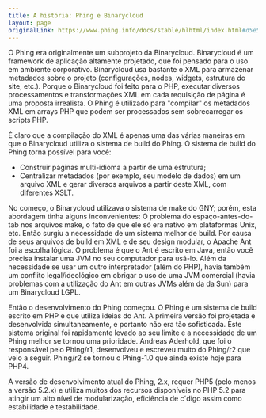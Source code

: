 ```yaml
---
title: A história: Phing e Binarycloud
layout: page
originalLink: https://www.phing.info/docs/stable/hlhtml/index.html#d5e511
---
```


O Phing era originalmente um subprojeto da Binarycloud. Binarycloud é um framework de aplicação altamente projetado, 
que foi pensado para o uso em ambiente corporativo. Binarycloud usa bastante o XML para armazenar metadados sobre o projeto 
(configurações, nodes, widgets, estrutura do site, etc.). Porque o Binarycloud foi feito para o PHP, executar diversos 
processamentos e transformações XML em cada requisição de página é uma proposta irrealista. O Phing é utilizado para "compilar" 
os metadados XML em arrays PHP que podem ser processados sem sobrecarregar os scripts PHP.

É claro que a compilação do XML é apenas uma das várias maneiras em que o Binarycloud utiliza o sistema de build do Phing. 
O sistema de build do Phing torna possível para você: 

* Construir páginas multi-idioma a partir de uma estrutura;
* Centralizar metadados (por exemplo, seu modelo de dados) em um arquivo XML e gerar diversos arquivos a partir deste XML, 
com diferentes XSLT.

No começo, o Binarycloud utilizava o sistema de make do GNY; porém, esta abordagem tinha alguns inconvenientes: 
O problema do espaço-antes-do-tab nos arquivos make, o fato de que ele só era nativo em plataformas Unix, etc. Então surgiu 
a necessidade de um sistema melhor de build. Por causa de seus arquivos de build em XML e de seu design modular, o Apache Ant 
foi a escolha lógica. O problema é que o Ant é escrito em Java, então você precisa instalar uma JVM no seu computador para 
usá-lo. Além da necessidade se usar um outro interpretador (além do PHP), havia também um conflito legal/ideológico em 
obrigar o uso de uma JVM comercial (havia problemas com a utilização do Ant em outras JVMs além da da Sun) para 
um Binarycloud LGPL.

Então o desenvolvimento do Phing começou. O Phing é um sistema de build escrito em PHP e que utiliza ideias do Ant. 
A primeira versão foi projetada e desenvolvida simultaneamente, e portanto não era tão sofisticada. Este sistema original 
foi rapidamente levado ao seu limite e a necessidade de um Phing melhor se tornou uma prioridade. Andreas Aderhold, que 
foi o responsável pelo Phing/r1, desenvolveu e escreveu muito do Phing/r2 que veio a seguir. Phing/r2 se tornou o 
Phing-1.0 que ainda existe hoje para PHP4.

A versão de desenvolvimento atual do Phing, 2.x, requer PHP5 (pelo menos a versão 5.2.x) e utiliza muitos dos recursos 
disponíveis no PHP 5.2 para atingir um alto nível de modularização, eficiência de c´digo assim como estabilidade e 
testabilidade.
